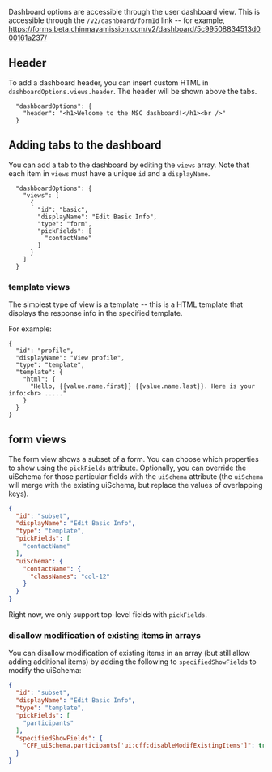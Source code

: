 Dashboard options are accessible through the user dashboard view. This is accessible through the `/v2/dashboard/formId` link -- for example, https://forms.beta.chinmayamission.com/v2/dashboard/5c99508834513d000161a237/

## Header

To add a dashboard header, you can insert custom HTML in `dashboardOptions.views.header`. The header will be shown above the tabs.

```
  "dashboardOptions": {
    "header": "<h1>Welcome to the MSC dashboard!</h1><br />"
  }
```

## Adding tabs to the dashboard

You can add a tab to the dashboard by editing the `views` array. Note that each item in `views` must have a unique `id` and a `displayName`.

```
  "dashboardOptions": {
    "views": [
      {
        "id": "basic",
        "displayName": "Edit Basic Info",
        "type": "form",
        "pickFields": [
          "contactName"
        ]
      }
    ]
  }
```

### template views

The simplest type of view is a template -- this is a HTML template
that displays the response info in the specified template.

For example:
```
{
  "id": "profile",
  "displayName": "View profile",
  "type": "template",
  "template": {
    "html": {
      "Hello, {{value.name.first}} {{value.name.last}}. Here is your info:<br> ....."
    }
  }
}
```

## form views

The form view shows a subset of a form. You can choose which properties to show using the `pickFields` attribute. Optionally, you can override the uiSchema for those particular fields with the `uiSchema` attribute (the `uiSchema` will merge with the existing uiSchema, but replace the values of overlapping keys).

```json
{
  "id": "subset",
  "displayName": "Edit Basic Info",
  "type": "template",
  "pickFields": [
    "contactName"
  ],
  "uiSchema": {
    "contactName": {
      "classNames": "col-12"
    }
  }
}
```

Right now, we only support top-level fields with `pickFields`.

### disallow modification of existing items in arrays

You can disallow modification of existing items in an array (but still allow adding additional items) by adding the following to `specifiedShowFields` to modify the uiSchema:

```json
{
  "id": "subset",
  "displayName": "Edit Basic Info",
  "type": "template",
  "pickFields": [
    "participants"
  ],
  "specifiedShowFields": {
    "CFF_uiSchema.participants['ui:cff:disableModifExistingItems']": true
  }
}
